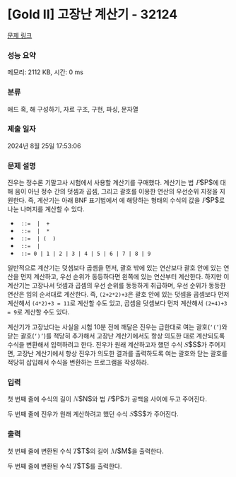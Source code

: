 # [Gold II] 고장난 계산기 - 32124 

[문제 링크](https://www.acmicpc.net/problem/32124) 

### 성능 요약

메모리: 2112 KB, 시간: 0 ms

### 분류

애드 혹, 해 구성하기, 자료 구조, 구현, 파싱, 문자열

### 제출 일자

2024년 8월 25일 17:53:06

### 문제 설명

<p>진우는 정수론 기말고사 시험에서 사용할 계산기를 구매했다. 계산기는 법 <mjx-container class="MathJax" jax="CHTML" style="font-size: 109%; position: relative;"><mjx-math class="MJX-TEX" aria-hidden="true"><mjx-mi class="mjx-i"><mjx-c class="mjx-c1D443 TEX-I"></mjx-c></mjx-mi></mjx-math><mjx-assistive-mml unselectable="on" display="inline"><math xmlns="http://www.w3.org/1998/Math/MathML"><mi>P</mi></math></mjx-assistive-mml><span aria-hidden="true" class="no-mathjax mjx-copytext">$P$</span></mjx-container>에 대해 음이 아닌 정수 간의 덧셈과 곱셈, 그리고 괄호를 이용한 연산의 우선순위 지정을 지원한다. 즉, 계산기는 아래 BNF 표기법에서 <code><expr></code>에 해당하는 형태의 수식의 값을 <mjx-container class="MathJax" jax="CHTML" style="font-size: 109%; position: relative;"><mjx-math class="MJX-TEX" aria-hidden="true"><mjx-mi class="mjx-i"><mjx-c class="mjx-c1D443 TEX-I"></mjx-c></mjx-mi></mjx-math><mjx-assistive-mml unselectable="on" display="inline"><math xmlns="http://www.w3.org/1998/Math/MathML"><mi>P</mi></math></mjx-assistive-mml><span aria-hidden="true" class="no-mathjax mjx-copytext">$P$</span></mjx-container>로 나눈 나머지를 계산할 수 있다.</p>

<ul>
	<li><code><expr> ::= <term> | <expr> + <term></code></li>
	<li><code><term> ::= <factor> | <term> * <factor></code></li>
	<li><code><factor> ::= <number> | ( <expr> )</code></li>
	<li><code><number> ::= <digit> | <number> <digit></code></li>
	<li><code><digit> ::= 0 | 1 | 2 | 3 | 4 | 5 | 6 | 7 | 8 | 9</code></li>
</ul>

<p>일반적으로 계산기는 덧셈보다 곱셈을 먼저, 괄호 밖에 있는 연산보다 괄호 안에 있는 연산을 먼저 계산하고, 우선 순위가 동등하다면 왼쪽에 있는 연산부터 계산한다. 하지만 이 계산기는 고장나서 덧셈과 곱셈의 우선 순위를 동등하게 취급하며, 우선 순위가 동등한 연산은 임의 순서대로 계산한다. 즉, <code>(2+2*2)+3</code>은 괄호 안에 있는 덧셈을 곱셈보다 먼저 계산해서 <code>(4*2)+3 = 11</code>로 계산할 수도 있고, 곱셈을 덧셈보다 먼저 계산해서 <code>(2+4)+3 = 9</code>로 계산할 수도 있다.</p>

<p>계산기가 고장났다는 사실을 시험 10분 전에 깨달은 진우는 급한대로 여는 괄호(<code>‘(’</code>)와 닫는 괄호(<code>‘)’</code>)를 적당히 추가해서 고장난 계산기에서도 항상 의도한 대로 계산되도록 수식을 변환해서 입력하려고 한다. 진우가 원래 계산하고자 했던 수식 <mjx-container class="MathJax" jax="CHTML" style="font-size: 109%; position: relative;"><mjx-math class="MJX-TEX" aria-hidden="true"><mjx-mi class="mjx-i"><mjx-c class="mjx-c1D446 TEX-I"></mjx-c></mjx-mi></mjx-math><mjx-assistive-mml unselectable="on" display="inline"><math xmlns="http://www.w3.org/1998/Math/MathML"><mi>S</mi></math></mjx-assistive-mml><span aria-hidden="true" class="no-mathjax mjx-copytext">$S$</span></mjx-container>가 주어지면, 고장난 계산기에서 항상 진우가 의도한 결과를 출력하도록 여는 괄호와 닫는 괄호를 적당히 삽입해서 수식을 변환하는 프로그램을 작성하라.</p>

### 입력 

 <p>첫 번째 줄에 수식의 길이 <mjx-container class="MathJax" jax="CHTML" style="font-size: 109%; position: relative;"><mjx-math class="MJX-TEX" aria-hidden="true"><mjx-mi class="mjx-i"><mjx-c class="mjx-c1D441 TEX-I"></mjx-c></mjx-mi></mjx-math><mjx-assistive-mml unselectable="on" display="inline"><math xmlns="http://www.w3.org/1998/Math/MathML"><mi>N</mi></math></mjx-assistive-mml><span aria-hidden="true" class="no-mathjax mjx-copytext">$N$</span></mjx-container>와 법 <mjx-container class="MathJax" jax="CHTML" style="font-size: 109%; position: relative;"><mjx-math class="MJX-TEX" aria-hidden="true"><mjx-mi class="mjx-i"><mjx-c class="mjx-c1D443 TEX-I"></mjx-c></mjx-mi></mjx-math><mjx-assistive-mml unselectable="on" display="inline"><math xmlns="http://www.w3.org/1998/Math/MathML"><mi>P</mi></math></mjx-assistive-mml><span aria-hidden="true" class="no-mathjax mjx-copytext">$P$</span></mjx-container>가 공백을 사이에 두고 주어진다.</p>

<p>두 번째 줄에 진우가 원래 계산하려고 했던 수식 <mjx-container class="MathJax" jax="CHTML" style="font-size: 109%; position: relative;"><mjx-math class="MJX-TEX" aria-hidden="true"><mjx-mi class="mjx-i"><mjx-c class="mjx-c1D446 TEX-I"></mjx-c></mjx-mi></mjx-math><mjx-assistive-mml unselectable="on" display="inline"><math xmlns="http://www.w3.org/1998/Math/MathML"><mi>S</mi></math></mjx-assistive-mml><span aria-hidden="true" class="no-mathjax mjx-copytext">$S$</span></mjx-container>가 주어진다.</p>

### 출력 

 <p>첫 번째 줄에 변환된 수식 <mjx-container class="MathJax" jax="CHTML" style="font-size: 109%; position: relative;"><mjx-math class="MJX-TEX" aria-hidden="true"><mjx-mi class="mjx-i"><mjx-c class="mjx-c1D447 TEX-I"></mjx-c></mjx-mi></mjx-math><mjx-assistive-mml unselectable="on" display="inline"><math xmlns="http://www.w3.org/1998/Math/MathML"><mi>T</mi></math></mjx-assistive-mml><span aria-hidden="true" class="no-mathjax mjx-copytext">$T$</span></mjx-container>의 길이 <mjx-container class="MathJax" jax="CHTML" style="font-size: 109%; position: relative;"><mjx-math class="MJX-TEX" aria-hidden="true"><mjx-mi class="mjx-i"><mjx-c class="mjx-c1D440 TEX-I"></mjx-c></mjx-mi></mjx-math><mjx-assistive-mml unselectable="on" display="inline"><math xmlns="http://www.w3.org/1998/Math/MathML"><mi>M</mi></math></mjx-assistive-mml><span aria-hidden="true" class="no-mathjax mjx-copytext">$M$</span></mjx-container>을 출력한다.</p>

<p>두 번째 줄에 변환된 수식 <mjx-container class="MathJax" jax="CHTML" style="font-size: 109%; position: relative;"><mjx-math class="MJX-TEX" aria-hidden="true"><mjx-mi class="mjx-i"><mjx-c class="mjx-c1D447 TEX-I"></mjx-c></mjx-mi></mjx-math><mjx-assistive-mml unselectable="on" display="inline"><math xmlns="http://www.w3.org/1998/Math/MathML"><mi>T</mi></math></mjx-assistive-mml><span aria-hidden="true" class="no-mathjax mjx-copytext">$T$</span></mjx-container>를 출력한다.</p>

